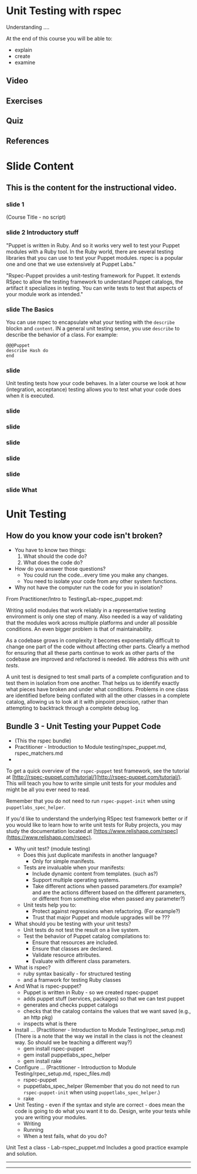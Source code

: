 # Unit Testing with rspec

Understanding ....  

At the end of this course you will be able to:

* explain 
* create 
* examine 

## Video

## Exercises

## Quiz

## References

# Slide Content
## This is the content for the instructional video.

### slide 1
(Course Title - no script) 

### slide 2 Introductory stuff
"Puppet is written in Ruby. And so it works very well to test your Puppet modules with a Ruby tool. In the Ruby world, there are several testing libraries that you can use to test your Puppet modules. rspec is a popular one and one that we use extensively at Puppet Labs."

"Rspec-Puppet provides a unit-testing framework for Puppet. It extends RSpec to allow the testing framework to understand Puppet catalogs, the artifact it specializes in testing. You can write tests to test that aspects of your module work as intended."  


### slide The Basics
You can use rspec to encapsulate what your testing with the `describe` blockn and `content`. IN a general unit testing sense, you use `describe` to describe the behavior of a class. For example:

    @@@Puppet
    describe Hash do
    end

### slide 

Unit testing tests how your code behaves. In a later course we look at how (integration, acceptance) testing allows you to test what your code does when it is executed.

### slide 


### slide 


### slide 


### slide 


### slide 


### slide What 


# Unit Testing

## How do you know your code isn't broken?

* You have to know two things:
  1. What should the code do?
  2. What does   the code do?
* How do you answer those questions?
  * You could run the code...every time you make any changes.
  * You need to isolate your code from any other system functions.
* Why not have the computer run the code for you in isolation?


From Practitioner/Intro to Testing/Lab-rspec_puppet.md:

Writing solid modules that work reliably in a representative testing environment
is only one step of many. Also needed is a way of validating that the modules
work across multiple platforms and under all possible conditions. An even bigger
problem is that of maintainability.

As a codebase grows in complexity it becomes exponentially difficult to change
one part of the code without affecting other parts. Clearly a method for ensuring
that all these parts continue to work as other parts of the codebase are improved
and refactored is needed. We address this with _unit tests_.

A unit test is designed to test small parts of a complete configuration and to
test them in isolation from one another. That helps us to identify exactly what
pieces have broken and under what conditions. Problems in one class are identified
before being conflated with all the other classes in a complete catalog, allowing
us to look at it with pinpoint precision, rather than attempting to backtrack
through a complete debug log.

## Bundle 3 - Unit Testing your Puppet Code

* (This the rspec bundle)
* Practitioner - Introduction to Module testing/rspec_puppet.md, rspec_matchers.md
* 

To get a quick overview of the `rspec-puppet` test framework, see the tutorial at
[http://rspec-puppet.com/tutorial/](http://rspec-puppet.com/tutorial/). This will
teach you how to write simple unit tests for your modules and might be all you ever
need to read.

Remember that you do not need to run `rspec-puppet-init` when using
`puppetlabs_spec_helper`.

If you'd like to understand the underlying RSpec test framework better or if you
would like to learn how to write unit tests for Ruby projects, you may study the
documentation located at [https://www.relishapp.com/rspec](https://www.relishapp.com/rspec).

* Why unit test? (module testing)
    * Does this just duplicate manifests in another language?
        * Only for simple manifests.
    * Tests are invaluable when your manifests:
        * Include dynamic content from templates. (such as?)
        * Support multiple operating systems. 
        * Take different actions when passed parameters.(for example? and are the actions different based on the different parameters, or different from something else when passed any parameter?)
    * Unit tests help you to:
        * Protect against regressions when refactoring. (For example?)
        * Trust that major Puppet and module upgrades will be ???
* What should you be testing with your unit tests?
    * Unit tests do not test the result on a live system.
    * Test the behavior of Puppet catalog compilations to:
        * Ensure that resources are included.
        * Ensure that classes are declared.
        * Validate resource attributes.
        * Evaluate with different class parameters.
* What is rspec? 
    * ruby syntax basically - for structured testing
    * and a framwork for testing Ruby classes
* And What is rspec-puppet?
    * Puppet is written in Ruby - so we created rspec-puppet
    * adds puppet stuff (services, packages) so that we can test puppet
    * generates and checks puppet catalogs
    * checks that the catalog contains the values that we want saved (e.g., an http pkg)
    * inspects what is there
 * Install ... (Practitioner - Introduction to Module Testing/rpec_setup.md)(There is a note that the way we install in the class is not the cleanest way. So should we be teaching a different way?)
    * gem install rspec-puppet
    * gem install puppetlabs_spec_helper
    * gem install rake
 * Configure ... (Practitioner - Introduction to Module Testing/rpec_setup.md, rspec_files.md)
    * rspec-puppet
    * puppetlabs_spec_helper (Remember that you do not need to run `rspec-puppet-init` when using `puppetlabs_spec_helper`.)
    * rake
 * Unit Testing - even if the syntax and style are correct - does mean the code is going to do what you want it to do. Design, write your tests while you are writing your modules.
    * Writing
    * Running
    * When a test fails, what do you do?
    
Unit Test a class - Lab-rspec_puppet.md Includes a good practice example and solution.






------
------

